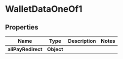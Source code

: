 

# WalletDataOneOf1


## Properties

| Name | Type | Description | Notes |
|------------ | ------------- | ------------- | -------------|
|**aliPayRedirect** | **Object** |  |  |



